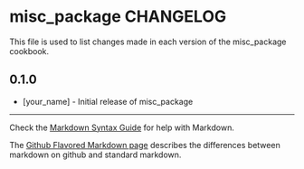 misc_package CHANGELOG
======================

This file is used to list changes made in each version of the misc_package cookbook.

0.1.0
-----
- [your_name] - Initial release of misc_package

- - -
Check the [Markdown Syntax Guide](http://daringfireball.net/projects/markdown/syntax) for help with Markdown.

The [Github Flavored Markdown page](http://github.github.com/github-flavored-markdown/) describes the differences between markdown on github and standard markdown.
